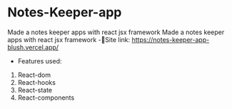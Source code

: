﻿# Notes-Keeper-app
Made a notes keeper apps with react jsx framework
Made a notes keeper apps with react jsx framework
-📌Site link:  https://notes-keeper-app-blush.vercel.app/
- Features used:
1. React-dom
2. React-hooks
3. React-state
4. React-components
